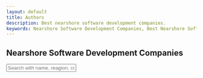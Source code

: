 ```yaml
---
layout: default
title: Authors
description: Best nearshore software development companies.
keywords: Nearshore Software Development Companies, Best Nearshore Software Development Companies,
---
```

 
<!-- hero section -->
<section style="width: 100%;">
    <h1>Nearshore Software Development Companies</h1>
 

<div class="search-container">
   <i class="fas fa-search search-icon"></i>
   <input type="text" class="search-bar" id="searchInput" placeholder="Search with name, reagion, country and so on">
</div>


<div class="container">
<div class="blog-grid" id="companiesGrid">
</div>
</div>
<script src="/assets/js/companies.js"></script>